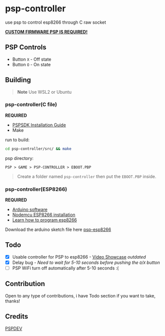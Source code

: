# psp-controller

use psp to control esp8266 through C raw socket

[**CUSTOM FIRMWARE PSP IS REQUIRED!**](https://revive.today/psp/cfw/)

## PSP Controls

- Button ``X`` - Off state
- Button ``O`` - On state

## Building

> **Note**
> Use WSL2 or Ubuntu

### psp-controller(C file)

**REQUIRED**

- [PSPSDK Installation Guide](https://github.com/pspdev/pspdev)
- Make

run to build:

```bash
cd psp-controller/src/ && make
```

psp directory:

```
PSP > GAME > PSP-CONTROLLER > EBOOT.PBP
```

> Create a folder named ``psp-controller`` then put the ``EBOOT.PBP`` inside.

### psp-controller(ESP8266)

**REQUIRED**

- [Arduino software](https://www.arduino.cc/en/software)
- [Nodemcu ESP8266 installation](https://randomnerdtutorials.com/how-to-install-esp8266-board-arduino-ide/)
- [Learn how to program esp8266](https://www.instructables.com/Getting-Started-With-ESP8266LiLon-NodeMCU-V3Flashi/)

Download the arduino sketch file here [psp-esp8266](https://gist.github.com/diamant3/74d8ecb0d56b62a36000a3f1879ec2b8)

## Todo

- [x] Usable controller for PSP to esp8266 - [Video Showcase](https://twitter.com/__diamant3/status/1531199473027670016?s=20&t=UiEpDK-PkNDVUV-hazLGkA) *outdated*
- [x] Delay bug - *Need to wait for 5-10 seconds before pushing the ``O``/``X`` button*
- [ ] PSP WiFi turn off automatically after 5-10 seconds :(

## Contribution

Open to any type of contributions, i have Todo section if you want to take, thanks!

## Credits

[PSPDEV](https://github.com/pspdev/)

